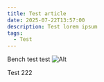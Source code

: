 ```yaml
---
title: Test article
date: 2025-07-22T13:57:00
description: Test lorem ipsum
tags:
  - Test
---
```

Bench test test ![Alt](/uploads/IMG_3652.jpeg "Title")

Test 222

